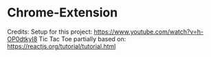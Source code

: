 # Chrome-Extension
Credits:
Setup for this project: https://www.youtube.com/watch?v=h-OP0dtkyI8
Tic Tac Toe partially based on: https://reactjs.org/tutorial/tutorial.html

